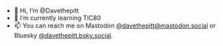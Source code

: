 - 👋 Hi, I’m @Davethepitt
- 🌱 I’m currently learning TIC80
- 📫 You can reach me on Mastodon [@davethepitt@mastodon.social](https://mastodon.social/@davethepitt) or Bluesky [@davethepitt.bsky.social](https://bsky.app/profile/davethepitt.bsky.social).

<!---
Davethepitt/Davethepitt is a ✨ special ✨ repository because its `README.md` (this file) appears on your GitHub profile.
You can click the Preview link to take a look at your changes.
--->
